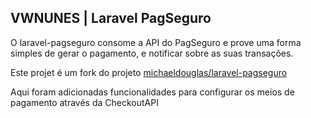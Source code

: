 ## VWNUNES | Laravel PagSeguro


O laravel-pagseguro consome a API do PagSeguro e prove uma forma 
simples de gerar o pagamento, e notificar sobre as suas transações.

Este projet é um fork do projeto [michaeldouglas/laravel-pagseguro](https://github.com/michaeldouglas/laravel-pagseguro)

Aqui foram adicionadas funcionalidades para configurar os meios de pagamento através da CheckoutAPI
